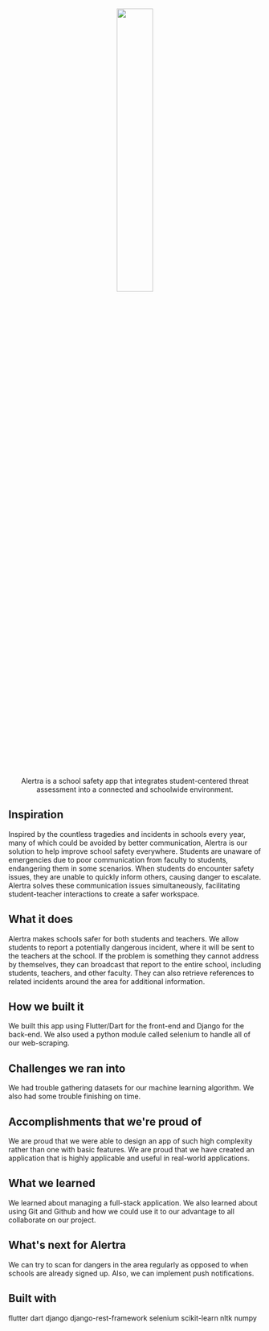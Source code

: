 <br />

<p align="middle">
    <img src="https://github.com/antz22/Alertra/blob/master/assets/logo_full.svg" width="38%" style="margin:0; padding: 0">
</p>

<br />

<p align="middle">
  Alertra is a school safety app that integrates student-centered threat assessment into a connected and schoolwide environment.
</p>

## Inspiration
Inspired by the countless tragedies and incidents in schools every year, many of which could be avoided by better communication, Alertra is our solution to help improve school safety everywhere. Students are unaware of emergencies due to poor communication from faculty to students, endangering them in some scenarios. When students do encounter safety issues, they are unable to quickly inform others, causing danger to escalate. Alertra solves these communication issues simultaneously, facilitating student-teacher interactions to create a safer workspace.

## What it does
Alertra makes schools safer for both students and teachers. We allow students to report a potentially dangerous incident, where it will be sent to the teachers at the school. If the problem is something they cannot address by themselves, they can broadcast that report to the entire school, including students, teachers, and other faculty. They can also retrieve references to related incidents around the area for additional information.

## How we built it
We built this app using Flutter/Dart for the front-end and Django for the back-end. We also used a python module called selenium to handle all of our web-scraping.

## Challenges we ran into
We had trouble gathering datasets for our machine learning algorithm. We also had some trouble finishing on time.

## Accomplishments that we're proud of
We are proud that we were able to design an app of such high complexity rather than one with basic features. We are proud that we have created an application that is highly applicable and useful in real-world applications.

## What we learned
We learned about managing a full-stack application. We also learned about using Git and Github and how we could use it to our advantage to all collaborate on our project.

## What's next for Alertra
We can try to scan for dangers in the area regularly as opposed to when schools are already signed up. Also, we can implement push notifications.

## Built with
  flutter
  dart
  django
  django-rest-framework
  selenium
  scikit-learn
  nltk
  numpy
